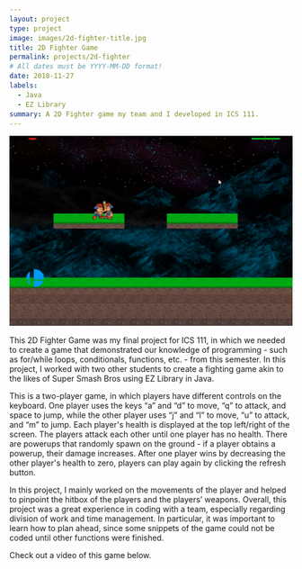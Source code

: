```yaml
---
layout: project
type: project
image: images/2d-fighter-title.jpg
title: 2D Fighter Game
permalink: projects/2d-fighter
# All dates must be YYYY-MM-DD format!
date: 2018-11-27
labels:
  - Java
  - EZ Library
summary: A 2D Fighter game my team and I developed in ICS 111.
---
```


<img class="ui medium right floated rounded image" src="../images/2d-fighter.png">

This 2D Fighter Game was my final project for ICS 111, in which we needed to create a game that demonstrated our knowledge of programming - such as for/while loops, conditionals, functions, etc. - from this semester. In this project, I worked with two other students to create a fighting game akin to the likes of Super Smash Bros using EZ Library in Java.

This is a two-player game, in which players have different controls on the keyboard. One player uses the keys “a” and “d” to move, “q” to attack, and space to jump, while the other player uses “j” and “l” to move, “u” to attack, and “m” to jump. Each player's health is displayed at the top left/right of the screen. The players attack each other until one player has no health. There are powerups that randomly spawn on the ground - if a player obtains a powerup, their damage increases. After one player wins by decreasing the other player's health to zero, players can play again by clicking the refresh button.

In this project, I mainly worked on the movements of the player and helped to pinpoint the hitbox of the players and the players’ weapons. Overall, this project was a great experience in coding with a team, especially regarding division of work and time management. In particular, it was important to learn how to plan ahead, since some snippets of the game could not be coded until other functions were finished.

Check out a video of this game below.
<div class="ui embed" data-source="youtube" data-id="-w64P45hA1E" >
</div>
